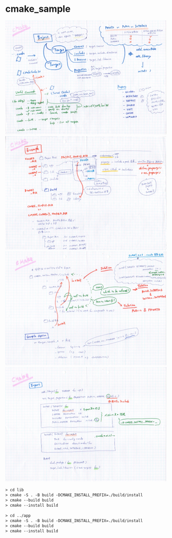 # cmake_sample
![cmake_1.jpg](img/cmake_1.jpg)
![cmake_2.jpg](img/cmake_2.jpg)
![cmake_3.jpg](img/cmake_3.jpg)
![cmake_4.jpg](img/cmake_4.jpg)

```
> cd lib
> cmake -S . -B build -DCMAKE_INSTALL_PREFIX=./build/install
> cmake --build build
> cmake --install build

> cd ../app
> cmake -S . -B build -DCMAKE_INSTALL_PREFIX=./build/install
> cmake --build build
> cmake --install build
```

